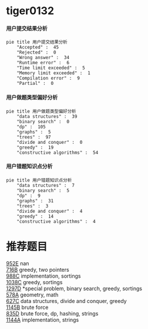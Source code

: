 # tiger0132

<!-- tabs:start -->



#### **用户提交结果分析**

```mermaid
pie title 用户提交结果分析
    "Accepted" :  45
    "Rejected" :  0
    "Wrong answer" :  34
    "Runtime error" :  6
    "Time limit exceeded" :  5
    "Memory limit exceeded" :  1
    "Compilation error" :  9
    "Partial" :  0
```

#### **用户做题类型偏好分析**

```mermaid
pie title 用户做题类型偏好分析
    "data structures" :  39
    "binary search" :  0
    "dp" :  105
    "graphs" :  5
    "trees" :  97
    "divide and conquer" :  0
    "greedy" :  19
    "constructive algorithms" :  54
```
#### **用户错题知识点分析**

```mermaid
pie title 用户错题知识点分析
    "data structures" :  7
    "binary search" :  5
    "dp" :  9
    "graphs" :  31
    "trees" :  3
    "divide and conquer" :  4
    "greedy" :  14
    "constructive algorithms" :  4
```



<!-- tabs:end -->
# 推荐题目
[952E](https://codeforces.com/contest/952/problem/E)		nan		  
[716B](https://codeforces.com/contest/716/problem/B)		greedy,
                        two pointers		  
[988C](https://codeforces.com/contest/988/problem/C)		implementation,
                        sortings		  
[1038C](https://codeforces.com/contest/1038/problem/C)		greedy,
                        sortings		  
[1297D](https://codeforces.com/contest/1297/problem/D)		*special problem,
                        binary search,
                        greedy,
                        sortings		  
[578A](https://codeforces.com/contest/578/problem/A)		geometry,
                        math		  
[627C](https://codeforces.com/contest/627/problem/C)		data structures,
                        divide and conquer,
                        greedy		  
[1145B](https://codeforces.com/contest/1145/problem/B)		brute force		  
[835D](https://codeforces.com/contest/835/problem/D)		brute force,
                        dp,
                        hashing,
                        strings		  
[1144A](https://codeforces.com/contest/1144/problem/A)		implementation,
                        strings		  

